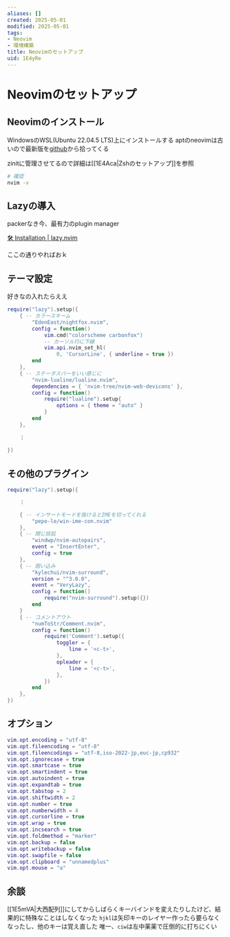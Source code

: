 ```yaml
---
aliases: []
created: 2025-05-01
modified: 2025-05-01
tags:
- Neovim
- 環境構築
title: Neovimのセットアップ
uid: 1E4yRe
---
```


# Neovimのセットアップ

## Neovimのインストール

WindowsのWSL(Ubuntu 22.04.5 LTS)上にインストールする
aptのneovimは古いので最新版を[github](https://github.com/neovim/neovim/releases)から拾ってくる

zinitに管理させてるので詳細は[[1E4Aca|Zshのセットアップ]]を参照

```zsh title="zsh"
# 確認
nvim -v
```

## Lazyの導入

packerなき今、最有力のplugin manager

[🛠️ Installation \| lazy.nvim](https://lazy.folke.io/installation)

ここの通りやればおｋ

## テーマ設定

好きなの入れたらええ

```lua title="init.lua"
require("lazy").setup({
    { -- カラースキーム
        "EdenEast/nightfox.nvim",
        config = function()
            vim.cmd("colorscheme carbonfox")
            -- カーソル行に下線
            vim.api.nvim_set_hl(
                0, 'CursorLine', { underline = true })
        end
    },
    { -- ステータスバーをいい感じに
        "nvim-lualine/lualine.nvim",
        dependencies = { 'nvim-tree/nvim-web-devicons' },
        config = function()
            require("lualine").setup{
                options = { theme = "auto" }
            }
        end
    },
    
    ︙
    
})
```

## その他のプラグイン

```lua title="init.lua"
require("lazy").setup({

    ︙

    { -- インサートモードを抜けるとIMEを切ってくれる
        "pepo-le/win-ime-con.nvim"
    },
    { -- 閉じ括弧
        "windwp/nvim-autopairs",
        event = "InsertEnter",
        config = true
    },
    { -- 囲い込み
        "kylechui/nvim-surround",
        version = "^3.0.0",
        event = "VeryLazy",
        config = function()
            require("nvim-surround").setup({})
        end
    }
    { -- コメントアウト
        "numToStr/Comment.nvim",
        config = function()
            require('Comment').setup({
                toggler = {
                    line = '<c-t>',
                },
                opleader = {
                    line = '<c-t>',
                },
            })
        end
    },
})
```

## オプション

```lua title="init.lua"
vim.opt.encoding = "utf-8"
vim.opt.fileencoding = "utf-8"
vim.opt.fileencodings = "utf-8,iso-2022-jp,euc-jp,cp932"
vim.opt.ignorecase = true
vim.opt.smartcase = true
vim.opt.smartindent = true
vim.opt.autoindent = true
vim.opt.expandtab = true
vim.opt.tabstop = 2
vim.opt.shiftwidth = 2
vim.opt.number = true
vim.opt.numberwidth = 4
vim.opt.cursorline = true
vim.opt.wrap = true
vim.opt.incsearch = true
vim.opt.foldmethod = "marker"
vim.opt.backup = false
vim.opt.writebackup = false
vim.opt.swapfile = false
vim.opt.clipboard = "unnamedplus"
vim.opt.mouse = "a"
```

## 余談

[[1E5mVA|大西配列]]にしてからしばらくキーバインドを変えたりしたけど、結果的に特殊なことはしなくなった
`hjkl`は矢印キーのレイヤー作ったら要らなくなったし、他のキーは覚え直した
唯一、`ciw`は左中薬薬で圧倒的に打ちにくい